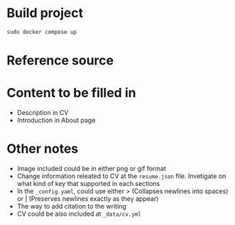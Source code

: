 # Build project
```bash
sudo docker compose up
```

# Reference source

# Content to be filled in
- Description in CV
- Introduction in About page 

# Other notes
- Image included could be in either png or gif format
- Change information releated to CV at the `resume.json` file. Invetigate on what kind of key that supported in each sections
- In the `_config.yaml`, could use either > (Collapses newlines into spaces) or | (Preserves newlines exactly as they appear)
- The way to add citation to the writing
- CV could be also included at `_data/cv.yml`